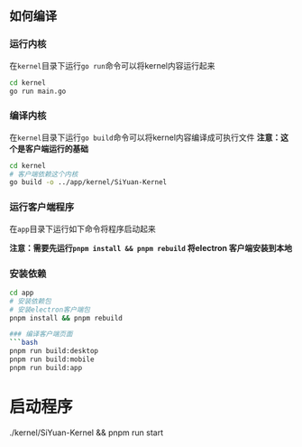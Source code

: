## 如何编译
### 运行内核
在`kernel`目录下运行`go run`命令可以将kernel内容运行起来
``` bash
cd kernel
go run main.go
```

### 编译内核
在`kernel`目录下运行`go build`命令可以将kernel内容编译成可执行文件
**注意：这个是客户端运行的基础**
``` bash
cd kernel
# 客户端依赖这个内核
go build -o ../app/kernel/SiYuan-Kernel
```

### 运行客户端程序
在`app`目录下运行如下命令将程序启动起来

**注意：需要先运行`pnpm install && pnpm rebuild` 将electron 客户端安装到本地**

### 安装依赖
``` bash
cd app
# 安装依赖包
# 安装electron客户端包
pnpm install && pnpm rebuild

### 编译客户端页面
```bash
pnpm run build:desktop
pnpm run build:mobile
pnpm run build:app
```

# 启动程序
./kernel/SiYuan-Kernel && pnpm run start
```